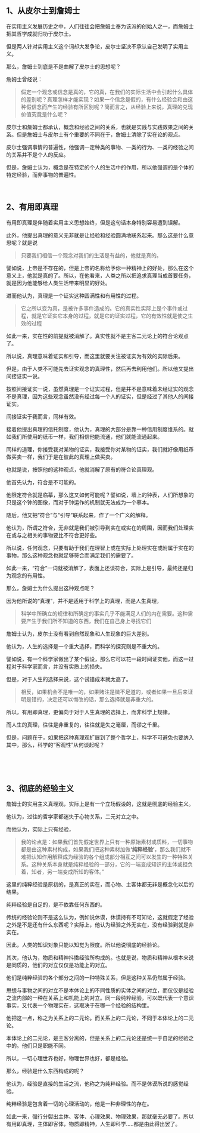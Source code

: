 <h2>1、从皮尔士到詹姆士</h2><p data-pid="NAdrPL9O">在实用主义发展历史之中，人们往往会把詹姆士奉为该派的创始人之一，而詹姆士把其哲学成就归功于皮尔士。</p><p data-pid="Xi_gEypy">但是两人针对实用主义这个词却大发争论，皮尔士坚决不承认自己发明了实用主义。</p><p data-pid="xcW7YBax">那么，詹姆士到底是不是曲解了皮尔士的思想呢？</p><p data-pid="bG2knCjf">詹姆士曾经说：</p><blockquote data-pid="BrmCWKBw">假定一个观念或信念是真的，它的真，在我们的实际生活中会引起什么具体的差别呢？真理怎样才能实现？如果一个信念是假的，有什么经验会和由这种假信念而产生的经验有所区别呢？简而言之，从经验上来说，真理的兑现价值究竟是什么呢？</blockquote><p data-pid="OK6eYAZg">皮尔士和詹姆士都承认，概念和经验之间的关系，也就是实践与实践效果之间的关系。但是詹姆士与皮尔士有个重要的不同在于，詹姆士清除了实在论的观点。</p><p data-pid="g0Ix9Fl_">皮尔士强调事情的普遍性，他强调一定种类的事物、一类的行为、一类的经验之间的关系并不是个人的反应。</p><p data-pid="xmFRDD3N">但是，詹姆士认为，概念是在特定的个人的生活中的作用，所以他强调的是个体的特定经验，而非事物的普遍性。</p><p class="ztext-empty-paragraph"><br/></p><h2>2、有用即真理</h2><p data-pid="ysTdX8fL">有用即真理是伴随着实用主义思想始终，但是这句话本身特别容易遭到误解。</p><p data-pid="7u5hBdvU">此外，他提出真理的意义无非就是让经验和经验圆满地联系起来。那么这是什么意思呢？就是说</p><blockquote data-pid="7HV7m2aR">只要我们相信一个观念对我们的生活是有益的，他就是真的。</blockquote><p data-pid="kATshZG1">譬如说，上帝是不存在的，但是上帝的名称给予你一种精神上的好处，那么在这个意义上，他就是真的了。所以，在他看来，人类之所以把追求真理当成首要任务，就是因为他能够给人类生活带来明显的好处。</p><p data-pid="JPFQzZw3">进而他认为，真理是一个证实这种圆满性和有用性的过程。</p><blockquote data-pid="8TtATJG5">它之所以变为真，是被许多事件造成的。它的真实性实际上是个事件或过程，就是它证实它本身的过程，就是它的证实过程，它的有效性就是使之生效的过程</blockquote><p data-pid="lCkvhqgl">如此一来，实在性的前提就被消解了。真实性就不是主客二元论上的符合论观点了。</p><p data-pid="sC97_F_V">所以说，真理意味着证实和引导，而这里就要关注被证实为有效的实际后果。</p><p data-pid="CzpbX07y">但是，由于人类不可能先去证实观念的真理性，然后再去利用他们。所以他又提出间接证实一说。</p><p data-pid="aJtsv6J6">按照间接证实一说，虽然真理是一个证实过程，但是并不是意味着未经证实的观念不是真理，因为这些观念虽然没有经过每一个人的证实，但是经过了其他人的间接证实。</p><p data-pid="d59Vcd4a">间接证实于我而言，同样有效。</p><p data-pid="Cjgqgzw5">接着他提出真理的信托制度，他认为，真理的大部分是靠一种信用制度维系的。就如我们所使用的纸币一样，我们相信他能流通，他们就能流通起来。</p><p data-pid="6DJrDM6z">同样的道理，你接受我对某物的证实，我接受你对某物的证实，我们就好像用纸币做买卖一样，我们于是在彼此的真理上做买卖。</p><p data-pid="NIr9-Zc7">也就是说，按照他的这种观点，他就消解了原有的符合论真理观。</p><p data-pid="7EMZp9-4">他首先认为，符合是不可能的。</p><p data-pid="t3JY47zl">他限定符合就是临摹，那么这又如何可能呢？譬如说，墙上的钟表，人们所想象的只是这个钟的图像，而对于钟运作的机制就无法成为一个摹本。</p><p data-pid="lJNtutKN">随后，他又把“符合”与“引导”联系起来，作了一个广义的解释。</p><p data-pid="sOhVVySj">他认为，所谓之符合，无非就是我们被引导到实在或实在的周围，因而我们处理实在或与之相关的事物要比不符合更好些。</p><p data-pid="QMBPl6JQ">所以说，任何观念，只要有助于我们在理智上或在实际上处理实在或附属于实在的事物，那么这种观念也就足够符合而满足我们的需要了。</p><p data-pid="JEZpkyya">如此一来，“符合”一词就被消解了，表面上还谈符合，实际上是引导，最终还是归为观念的有用性。</p><p data-pid="UhyMfcoO">那么，詹姆士为什么提出这种观点呢？</p><p data-pid="M9V5IBJR">因为他所说的“真理”，并不是适用于科学上的真理，而是人生真理，</p><blockquote data-pid="l4PkWi-n">科学中所确立的规律和所确定的事实几乎不能满足人们的内在需要。这种需要产生于我们所不知道的东西，我们在自己身上寻找它们</blockquote><p data-pid="N-FTVKil">詹姆士认为，皮尔士没有看到自然现象和人生现象的巨大差别。</p><p data-pid="-cO9t236">他认为，人生的选择是一个重大选择，而科学的探究则是不重大的。</p><p data-pid="7cfCgESV">譬如说，有一个科学家做出了某个假设，那么它可以花一段时间证实他，而这一过程对于科学家而言，并没有实质上的损失。</p><p data-pid="Otcl6NCo">但是，对于人生的选择来说，这个试错成本就太高了。</p><blockquote data-pid="Htcm_TlH">相反，如果机会不是唯一的，如果赌注是微不足道的，或者如果一旦后来证明是错的，决定还可以悔改的话，那么选择就是非重大的。</blockquote><p data-pid="wz3qFrXP">所以，有用即真理，更偏向于对于人生真理的选择上，而非科学上规律。</p><p data-pid="4B9H5hhr">而人生的真理，往往是非重复的，往往就是失之毫厘，而谬之千里。</p><p data-pid="V87yn6bq">但是，问题在于，如果把这种真理观扩展到了整个哲学上，科学不可避免也要纳入其中，那么，科学的“客观性”从何谈起呢？</p><p class="ztext-empty-paragraph"><br/></p><p class="ztext-empty-paragraph"><br/></p><h2>3、彻底的经验主义</h2><p data-pid="dFGUdhOP">詹姆士的实用主义真理观，实际上是有一个立场假设的，这就是彻底的经验主义。</p><p data-pid="wWC-y9rJ">他认为，过往的哲学家都迷失于心物关系，二元对立之中。</p><p data-pid="S14r8mUq">而他认为，实际上只有经验，</p><blockquote data-pid="SGQ5oxvd">我的论点是：如果我们首先假定世界上只有一种原始素材或质料，一切事物都是由这种素材构成，如果我们把这种素材加做<b>‘纯粹经验’</b>，那么我们就不难把认知作用解释成为经验的各个组成部分相互之间可以发生的一种特殊关系。这种关系本身就是纯粹经验的一部分，它的一端变成知识的主体或担负着，知者，另一端变成所知的客体。”</blockquote><p data-pid="NDCoQWt5">这里的纯粹经验是原初的，是真正的实在，而心物、主客体都无非是概念化以后的结果。</p><p data-pid="f6PzkBNF">纯粹经验是自足的，是不依靠任何东西的。</p><p data-pid="AIgeuK0T">传统的经验论则不是这么认为，例如说休谟，休谟持有不可知论，这就假定了经验之外是不是还有什么东西呢？实际上，他认为经验之外无实在，没有经验到就是非实在。</p><p data-pid="AOc2sbyo">因此，人类的知识对象只能以知觉为限度。所以他说彻底的经验论。</p><p data-pid="IXbHufn2">其次，他认为，物质和精神抖擞经验所构成的。也就是说，物质和精神从根本来说是同质的，他们的对立仅仅是功能上的对立。</p><p data-pid="dE-XYBfR">他们是纯粹经验的各个部分之间的一种特殊关系，但是这种关系仍然属于经验。</p><p data-pid="zlP_LOx5">思想与事物之间的对立不是本体论上的不同性质的实体之间的对立，而仅仅是经验之流内部的一种在关系上和机能上的对立。同一段纯粹经验，可以既代表一个意识事实，又代表一个物理实在，这取决于在哪一个经验的结构里。</p><p data-pid="vimpkN0Y">他把这一点，称之为关系上的二元论。而关系上的二元论，不同于本体论上的二元论。</p><p data-pid="Nwg20h89">本体论上的二元论，是主客分离的，但是关系上的二元论还是统一于自足的经验之中的。他们只是职能不同。</p><p data-pid="KHXJYjCg">所以，一切心理世界也好，物理世界也好，都是经验。</p><p data-pid="Y47lbNQL">那么，经验是什么东西构成的呢？</p><p data-pid="ynX7VoyI">他认为，经验是直接的生活之流，他称之为纯粹经验。而不是休谟所说的感觉经验。</p><p data-pid="wXEpYa29">纯粹经验是包含着一切的心理活动的，他是一种非理性的存在。</p><p data-pid="8zlivdJD">如此一来，强行分裂出主体、客体、心理效果、物理效果，那就毫无必要了。所以有用即真理，主体即客体，物质即精神，人生即科学.....都是由此得出罢了。</p><p></p><p></p><p></p><p></p><p></p><p></p>